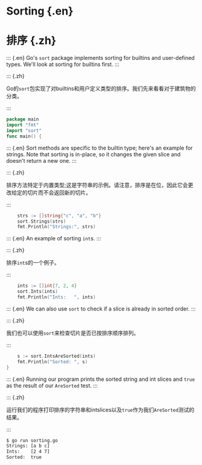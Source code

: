 
# Sorting {.en}


# 排序 {.zh}


::: {.en}
Go's `sort` package implements sorting for builtins
and user-defined types. We'll look at sorting for
builtins first.
:::

::: {.zh}

Go的`sort`包实现了对builtins和用户定义类型的排序。我们先来看看对于建筑物的分类。

:::


```go
package main
import "fmt"
import "sort"
func main() {
```


::: {.en}
Sort methods are specific to the builtin type;
here's an example for strings. Note that sorting is
in-place, so it changes the given slice and doesn't
return a new one.
:::

::: {.zh}

排序方法特定于内置类型;这是字符串的示例。请注意，排序是在位，因此它会更改给定的切片而不会返回新的切片。

:::


```go
	strs := []string{"c", "a", "b"}
	sort.Strings(strs)
	fmt.Println("Strings:", strs)
```


::: {.en}
An example of sorting `int`s.
:::

::: {.zh}

排序`int`s的一个例子。

:::


```go
	ints := []int{7, 2, 4}
	sort.Ints(ints)
	fmt.Println("Ints:   ", ints)
```


::: {.en}
We can also use `sort` to check if a slice is
already in sorted order.
:::

::: {.zh}

我们也可以使用`sort`来检查切片是否已按排序顺序排列。

:::


```go
	s := sort.IntsAreSorted(ints)
	fmt.Println("Sorted: ", s)
}
```


::: {.en}
Running our program prints the sorted string and int
slices and `true` as the result of our `AreSorted` test.
:::

::: {.zh}

运行我们的程序打印排序的字符串和intslices以及`true`作为我们`AreSorted`测试的结果。

:::


```sh
$ go run sorting.go
Strings: [a b c]
Ints:    [2 4 7]
Sorted:  true
```


